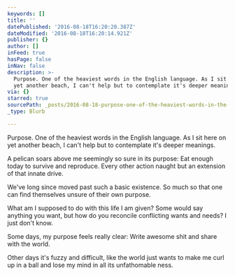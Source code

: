 ```yaml
---
keywords: []
title: ''
datePublished: '2016-08-18T16:20:20.387Z'
dateModified: '2016-08-18T16:20:14.921Z'
publisher: {}
author: []
inFeed: true
hasPage: false
inNav: false
description: >-
  Purpose. One of the heaviest words in the English language. As I sit here on
  yet another beach, I can't help but to contemplate it's deeper meanings.
via: {}
starred: true
sourcePath: _posts/2016-08-18-purpose-one-of-the-heaviest-words-in-the-english-language.md
_type: Blurb

---
```

Purpose. One of the heaviest words in the English language. As I sit here on yet another beach, I can't help but to contemplate it's deeper meanings.

A pelican soars above me seemingly so sure in its purpose: Eat enough today to survive and reproduce. Every other action naught but an extension of that innate drive.

We've long since moved past such a basic existence. So much so that one can find themselves unsure of their own purpose.

What am I supposed to do with this life I am given? Some would say anything you want, but how do you reconcile conflicting wants and needs? I just don't know.

Some days, my purpose feels really clear: Write awesome shit and share with the world.

Other days it's fuzzy and difficult, like the world just wants to make me curl up in a ball and lose my mind in all its unfathomable ness.